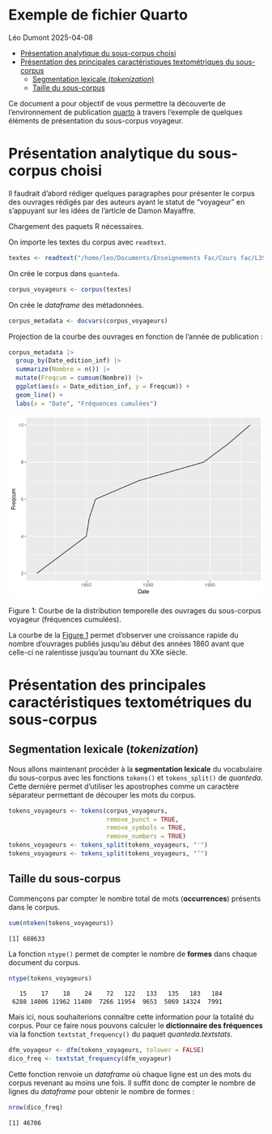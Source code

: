 # Exemple de fichier Quarto
Léo Dumont
2025-04-08

- [Présentation analytique du sous-corpus
  choisi](#présentation-analytique-du-sous-corpus-choisi)
- [Présentation des principales caractéristiques textométriques du
  sous-corpus](#présentation-des-principales-caractéristiques-textométriques-du-sous-corpus)
  - [Segmentation lexicale
    (*tokenization*)](#segmentation-lexicale-tokenization)
  - [Taille du sous-corpus](#taille-du-sous-corpus)

Ce document a pour objectif de vous permettre la découverte de
l’environnement de publication [quarto](https://quarto.org/) à travers
l’exemple de quelques éléments de présentation du sous-corpus voyageur.

# Présentation analytique du sous-corpus choisi

Il faudrait d’abord rédiger quelques paragraphes pour présenter le
corpus des ouvrages rédigés par des auteurs ayant le statut de
“voyageur” en s’appuyant sur les idées de l’article de Damon Mayaffre.

Chargement des paquets R nécessaires.

On importe les textes du corpus avec `readtext`.

``` r
textes <- readtext("/home/leo/Documents/Enseignements Fac/Cours fac/L3S2_hist-num/data/ss_corpus_voyageurs.csv", text_field = "text", docid_field = "doc_id")
```

On crée le corpus dans `quanteda`.

``` r
corpus_voyageurs <- corpus(textes)
```

On crée le *dataframe* des métadonnées.

``` r
corpus_metadata <- docvars(corpus_voyageurs)
```

Projection de la courbe des ouvrages en fonction de l’année de
publication :

``` r
corpus_metadata |>
  group_by(Date_edition_inf) |>
  summarize(Nombre = n()) |>
  mutate(Freqcum = cumsum(Nombre)) |>
  ggplot(aes(x = Date_edition_inf, y = Freqcum)) +
  geom_line() +
  labs(x = "Date", "Fréquences cumulées")
```

<div id="fig-courbe-publi">

![](TP_06_files/figure-commonmark/fig-courbe-publi-1.png)


Figure 1: Courbe de la distribution temporelle des ouvrages du
sous-corpus voyageur (fréquences cumulées).

</div>

La courbe de la
<a href="#fig-courbe-publi" class="quarto-xref">Figure 1</a> permet
d’observer une croissance rapide du nombre d’ouvrages publiés jusqu’au
début des années 1860 avant que celle-ci ne ralentisse jusqu’au tournant
du XXe siècle.

# Présentation des principales caractéristiques textométriques du sous-corpus

## Segmentation lexicale (*tokenization*)

Nous allons maintenant procéder à la **segmentation lexicale** du
vocabulaire du sous-corpus avec les fonctions `tokens()` et
`tokens_split()` de *quanteda*. Cette dernière permet d’utiliser les
apostrophes comme un caractère séparateur permettant de découper les
mots du corpus.

``` r
tokens_voyageurs <- tokens(corpus_voyageurs,
                           remove_punct = TRUE,
                           remove_symbols = TRUE,
                           remove_numbers = TRUE)
tokens_voyageurs <- tokens_split(tokens_voyageurs, "'")
tokens_voyageurs <- tokens_split(tokens_voyageurs, "’")
```

## Taille du sous-corpus

Commençons par compter le nombre total de mots (**occurrences**)
présents dans le corpus.

``` r
sum(ntoken(tokens_voyageurs))
```

    [1] 688633

La fonction `ntype()` permet de compter le nombre de **formes** dans
chaque document du corpus.

``` r
ntype(tokens_voyageurs)
```

       15    17    18    24    72   122   133   135   183   184 
     6288 14006 11962 11400  7266 11954  9653  5069 14324  7991 

Mais ici, nous souhaiterions connaître cette information pour la
totalité du corpus. Pour ce faire nous pouvons calculer le
**dictionnaire des fréquences** via la fonction `textstat_frequency()`
du paquet *quanteda.textstats*.

``` r
dfm_voyageur <- dfm(tokens_voyageurs, tolower = FALSE)
dico_freq <- textstat_frequency(dfm_voyageur)
```

Cette fonction renvoie un *dataframe* où chaque ligne est un des mots du
corpus revenant au moins une fois. Il suffit donc de compter le nombre
de lignes du *dataframe* pour obtenir le nombre de formes :

``` r
nrow(dico_freq)
```

    [1] 46706

